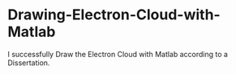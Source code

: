 # Drawing-Electron-Cloud-with-Matlab
I successfully Draw the Electron Cloud with Matlab according to a Dissertation.
